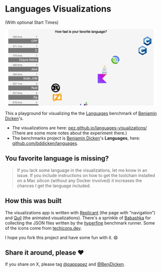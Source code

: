 # Languages Visualizations

(With optional Start Times)

![alt text](public/images/langauges-visualizations-header.png)

This a playground for visualizing the the [Languages](https://github.com/bddicken/languages) benchmark of [Benjamin Dicken](https://github.com/bddicken)'s.

* The visualizations are here: [pez.github.io/languages-visualizations/](https://pez.github.io/languages-visualizations/) (There are some more notes about the experiment there.)
* The benchmarks project is [Benjamin Dicken](https://github.com/bddicken)'s **Languages**, here: [github.com/bddicken/languages](https://github.com/bddicken/languages).

## You favorite language is missing?

> If you lack some language in the visualizations, let me know in an issue. If you include instructions on how to get the toolchain installed on a Mac silicon (without any Docker involved) it increases the chances I get the language included.

## How this was built

The visualizations app is written with [Replicant](https://github.com/cjohansen/replicant) (the page with “navigation”) and [Quil](https://github.com/quil/quil) (the animated visualizations). There's a sprinkle of [Babashka](https://github.com/babashka/babashka) for collecting the JSON files written by the [hyperfine](https://github.com/sharkdp/hyperfine) benchmark runner. Some of the icons come from [techicons.dev](https://techicons.dev/).

I hope you fork this project and have some fun with it. 😄

## Share it around, please ❤️

If you share on X, please tag [@pappapez](https://x.com/pappapez) and [@BenjDicken](https://x.com/benjdicken).
